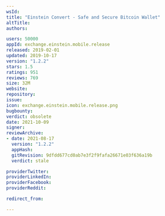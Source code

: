 ```yaml
---
wsId: 
title: "Einstein Convert - Safe and Secure Bitcoin Wallet"
altTitle: 
authors:

users: 50000
appId: exchange.einstein.mobile.release
released: 2019-02-01
updated: 2019-10-17
version: "1.2.2"
stars: 1.5
ratings: 951
reviews: 769
size: 32M
website: 
repository: 
issue: 
icon: exchange.einstein.mobile.release.png
bugbounty: 
verdict: obsolete
date: 2021-10-09
signer: 
reviewArchive:
- date: 2021-08-17
  version: "1.2.2"
  appHash: 
  gitRevision: 9dfdd677cd0ab7e3f2f9fafa26671e03f636a19b
  verdict: stale

providerTwitter: 
providerLinkedIn: 
providerFacebook: 
providerReddit: 

redirect_from:

---
```



